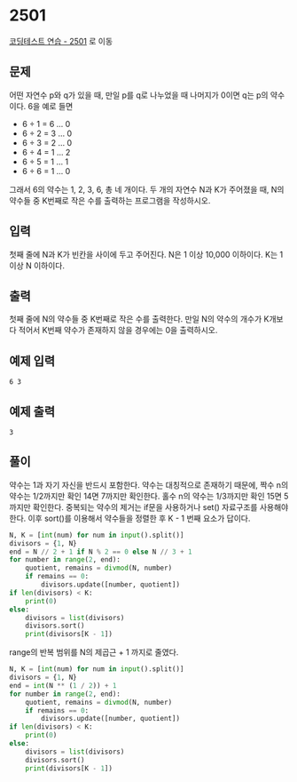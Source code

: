 # 2501

[코딩테스트 연습 - 2501][1] 로 이동

## 문제

어떤 자연수 p와 q가 있을 때, 만일 p를 q로 나누었을 때 나머지가 0이면 q는 p의 약수이다.
6을 예로 들면

- 6 ÷ 1 = 6 … 0
- 6 ÷ 2 = 3 … 0
- 6 ÷ 3 = 2 … 0
- 6 ÷ 4 = 1 … 2
- 6 ÷ 5 = 1 … 1
- 6 ÷ 6 = 1 … 0

그래서 6의 약수는 1, 2, 3, 6, 총 네 개이다.
두 개의 자연수 N과 K가 주어졌을 때, N의 약수들 중 K번째로 작은 수를 출력하는 프로그램을 작성하시오.

## 입력

첫째 줄에 N과 K가 빈칸을 사이에 두고 주어진다. N은 1 이상 10,000 이하이다. K는 1 이상 N 이하이다.

## 출력

첫째 줄에 N의 약수들 중 K번째로 작은 수를 출력한다. 만일 N의 약수의 개수가 K개보다 적어서 K번째 약수가 존재하지 않을 경우에는 0을 출력하시오.

## 예제 입력

```
6 3

```

## 예제 출력

```
3

```

## 풀이

약수는 1과 자기 자신을 반드시 포함한다.
약수는 대칭적으로 존재하기 때문에,
짝수 n의 약수는 1/2까지만 확인 14면 7까지만 확인한다.
홀수 n의 약수는 1/3까지만 확인 15면 5까지만 확인한다.
중복되는 약수의 제거는 if문을 사용하거나 set() 자료구조를 사용해야 한다.
이후 sort()를 이용해서 약수들을 정렬한 후 K - 1 번째 요소가 답이다.

```python
N, K = [int(num) for num in input().split()]
divisors = {1, N}
end = N // 2 + 1 if N % 2 == 0 else N // 3 + 1
for number in range(2, end):
    quotient, remains = divmod(N, number)
    if remains == 0:
        divisors.update([number, quotient])
if len(divisors) < K:
    print(0)
else:
    divisors = list(divisors)
    divisors.sort()
    print(divisors[K - 1])

```

range의 반복 범위를 N의 제곱근 + 1 까지로 줄였다.

```python
N, K = [int(num) for num in input().split()]
divisors = {1, N}
end = int(N ** (1 / 2)) + 1
for number in range(2, end):
    quotient, remains = divmod(N, number)
    if remains == 0:
        divisors.update([number, quotient])
if len(divisors) < K:
    print(0)
else:
    divisors = list(divisors)
    divisors.sort()
    print(divisors[K - 1])

```

[1]: https://www.acmicpc.net/problem/2501
